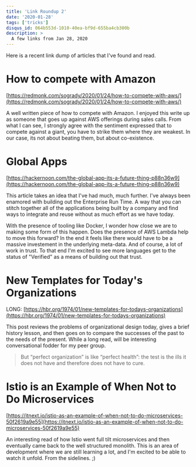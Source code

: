 ```yaml
---
title: 'Link Roundup 2'
date: '2020-01-28'
tags: ['tricks']
disqus_id: 064b553d-1010-40ea-bf9d-655ba4cb300b
description: >
  A few links from Jan 28, 2020
---
```


Here is a recent link dump of articles that I've found and read.

# How to compete with Amazon

[https://redmonk.com/sogrady/2020/01/24/how-to-compete-with-aws/](https://redmonk.com/sogrady/2020/01/24/how-to-compete-with-aws/)

A well written piece of how to compete with Amazon. I enjoyed this write up as someone that goes up against AWS offerings during sales calls. From what I can see, I strongly agree with the sentiment expressed that to compete against a giant, you have to strike them where they are weakest. In our case, its not about beating them, but about co-existence.

# Global Apps

[https://hackernoon.com/the-global-app-its-a-future-thing-p88n36w9](https://hackernoon.com/the-global-app-its-a-future-thing-p88n36w9)

This article takes an idea that I've had much, much further. I've always been enamored with building out the Enterprise Run Time. A way that you can stitch together all of the applications being built by a company and find ways to integrate and reuse without as much effort as we have today.

With the presence of tooling like Docker, I wonder how close we are to making some form of this happen. Does the presence of AWS Lambda help to move this forward? In the end it feels like there would have to be a massive investement in the underlying meta-data. And of course, a lot of work in trust. To that end I'm excited to see more languages get to the status of "Verified" as a means of building out that trust.

# New Templates for Today's Organizations

LONG: [https://hbr.org/1974/01/new-templates-for-todays-organizations](https://hbr.org/1974/01/new-templates-for-todays-organizations)

This post reviews the problems of organizational design today, gives a brief history lesson, and then goes on to compare the successes of the past to the needs of the present. While a long read, will be interesting conversational fodder for my peer group.

> But “perfect organization” is like “perfect health”: the test is the ills it does not have and therefore does not have to cure.

# Istio is an Example of When Not to Do Microservices

[https://itnext.io/istio-as-an-example-of-when-not-to-do-microservices-50f2619a9e55](https://itnext.io/istio-as-an-example-of-when-not-to-do-microservices-50f2619a9e55)

An interesting read of how Istio went full tilt microservices and then eventually came back to the well structured monolith. This is an area of development where we are still learning a lot, and I'm excited to be able to watch it unfold. From the sidelines. ;)
